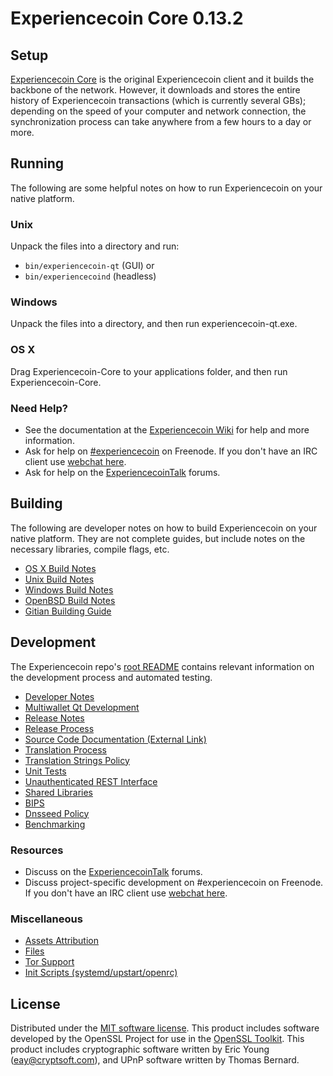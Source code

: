 Experiencecoin Core 0.13.2
=====================

Setup
---------------------
[Experiencecoin Core](http://experiencecoin.org/en/download) is the original Experiencecoin client and it builds the backbone of the network. However, it downloads and stores the entire history of Experiencecoin transactions (which is currently several GBs); depending on the speed of your computer and network connection, the synchronization process can take anywhere from a few hours to a day or more.

Running
---------------------
The following are some helpful notes on how to run Experiencecoin on your native platform.

### Unix

Unpack the files into a directory and run:

- `bin/experiencecoin-qt` (GUI) or
- `bin/experiencecoind` (headless)

### Windows

Unpack the files into a directory, and then run experiencecoin-qt.exe.

### OS X

Drag Experiencecoin-Core to your applications folder, and then run Experiencecoin-Core.

### Need Help?

* See the documentation at the [Experiencecoin Wiki](https://experiencecoin.info/)
for help and more information.
* Ask for help on [#experiencecoin](http://webchat.freenode.net?channels=experiencecoin) on Freenode. If you don't have an IRC client use [webchat here](http://webchat.freenode.net?channels=experiencecoin).
* Ask for help on the [ExperiencecoinTalk](https://experiencecointalk.io/) forums.

Building
---------------------
The following are developer notes on how to build Experiencecoin on your native platform. They are not complete guides, but include notes on the necessary libraries, compile flags, etc.

- [OS X Build Notes](build-osx.md)
- [Unix Build Notes](build-unix.md)
- [Windows Build Notes](build-windows.md)
- [OpenBSD Build Notes](build-openbsd.md)
- [Gitian Building Guide](gitian-building.md)

Development
---------------------
The Experiencecoin repo's [root README](/README.md) contains relevant information on the development process and automated testing.

- [Developer Notes](developer-notes.md)
- [Multiwallet Qt Development](multiwallet-qt.md)
- [Release Notes](release-notes.md)
- [Release Process](release-process.md)
- [Source Code Documentation (External Link)](https://dev.visucore.com/bitcoin/doxygen/)
- [Translation Process](translation_process.md)
- [Translation Strings Policy](translation_strings_policy.md)
- [Unit Tests](unit-tests.md)
- [Unauthenticated REST Interface](REST-interface.md)
- [Shared Libraries](shared-libraries.md)
- [BIPS](bips.md)
- [Dnsseed Policy](dnsseed-policy.md)
- [Benchmarking](benchmarking.md)

### Resources
* Discuss on the [ExperiencecoinTalk](https://experiencecointalk.io/) forums.
* Discuss project-specific development on #experiencecoin on Freenode. If you don't have an IRC client use [webchat here](http://webchat.freenode.net/?channels=experiencecoin).

### Miscellaneous
- [Assets Attribution](assets-attribution.md)
- [Files](files.md)
- [Tor Support](tor.md)
- [Init Scripts (systemd/upstart/openrc)](init.md)

License
---------------------
Distributed under the [MIT software license](http://www.opensource.org/licenses/mit-license.php).
This product includes software developed by the OpenSSL Project for use in the [OpenSSL Toolkit](https://www.openssl.org/). This product includes
cryptographic software written by Eric Young ([eay@cryptsoft.com](mailto:eay@cryptsoft.com)), and UPnP software written by Thomas Bernard.

